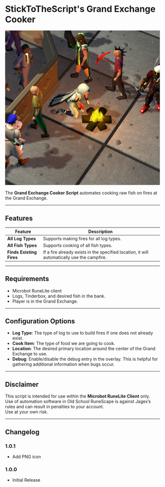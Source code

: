 # StickToTheScript's Grand Exchange Cooker

![preview](assets/cooking.png)

The **Grand Exchange Cooker Script** automates cooking raw fish on fires at the Grand Exchange.

---

## Features

| Feature                  | Description                                                                                 |
|--------------------------|---------------------------------------------------------------------------------------------|
| **All Log Types**        | Supports making fires for all log types.                                                    |
| **All Fish Types**       | Supports cooking of all fish types.                                                         |
| **Finds Existing Fires** | If a fire already exists in the specified location, it will automatically use the campfire. |

---

## Requirements
- Microbot RuneLite client
- Logs, Tinderbox, and desired fish in the bank.
- Player is in the Grand Exchange.

---

## Configuration Options
- **Log Type**: The type of log to use to build fires if one does not already exist.
- **Cook Item**: The type of food we are going to cook.
- **Location**: The desired primary location around the center of the Grand Exchange to use.
- **Debug**: Enable/disable the debug entry in the overlay. This is helpful for gathering additional information when bugs occur.

---

## Disclaimer
This script is intended for use within the **Microbot RuneLite Client** only.  
Use of automation software in Old School RuneScape is against Jagex’s rules and can result in penalties to your account.  
Use at your own risk.

---

## Changelog
### 1.0.1
- Add PNG icon

### 1.0.0
- Initial Release